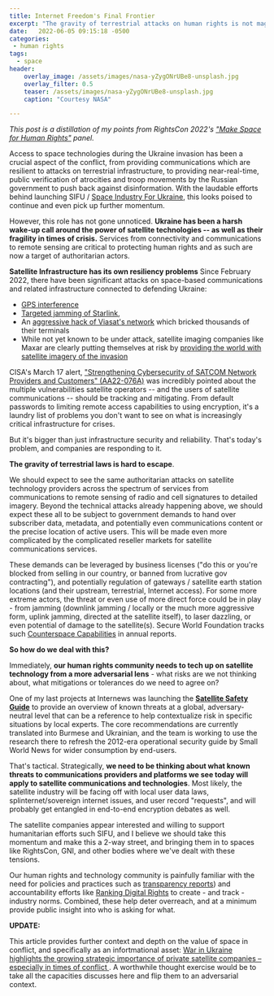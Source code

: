 ```yaml
---
title: Internet Freedom's Final Frontier
excerpt: "The gravity of terrestrial attacks on human rights is not magically escaped in orbit"
date:   2022-06-05 09:15:18 -0500
categories:
 - human rights
tags:
  - space
header:
    overlay_image: /assets/images/nasa-yZygONrUBe8-unsplash.jpg
    overlay_filter: 0.5
    teaser: /assets/images/nasa-yZygONrUBe8-unsplash.jpg
    caption: "Courtesy NASA"

---
```


*This post is a distillation of my points from RightsCon 2022's ["Make Space for Human Rights"](https://rightscon.summit.tc/t/2022/events/make-space-for-human-rights-5FcBDBjuddgAbjn5xDE2ie) panel.*

Access to space technologies during the Ukraine invasion has been a crucial aspect of the conflict, from providing communications which are resilient to attacks on terrestrial infrastructure, to providing near-real-time, public verification of atrocities and troop movements by the Russian government to push back against disinformation. With the laudable efforts behind launching SIFU / [Space Industry For Ukraine](https://news.satnews.com/2022/04/26/space-industry-launches-humanitarian-initiative-to-support-ukraine/), this looks poised to continue and even pick up further momentum.

However, this role has not gone unnoticed. **Ukraine has been a harsh wake-up call around the power of satellite technologies -- as well as their fragility in times of crisis.** Services from connectivity and communications to remote sensing are critical to protecting human rights and as such are now a target of authoritarian actors.

**Satellite Infrastructure has its own resiliency problems** Since February 2022, there have been significant attacks on space-based communications and related infrastructure connected to defending Ukraine:

* [GPS interference](https://www.he360.com/hawkeye-360-signal-detection-reveals-gps-interference-in-ukraine/)
* [Targeted jamming of Starlink](https://spacenews.com/spacex-shifts-resources-to-cybersecurity-to-address-starlink-jamming/),
* An [aggressive hack of Viasat's network](https://arstechnica.com/information-technology/2022/03/mystery-solved-in-destructive-attack-that-knocked-out-10k-viasat-modems/) which bricked thousands of their terminals
* While not yet known to be under attack, satellite imaging companies like Maxar are clearly putting themselves at risk by [providing the world with satellite imagery of the invasion](https://spacenews.com/satellite-imaging-companies-increase-profile-as-they-track-russias-invasion-of-ukraine/)

CISA's March 17 alert, ["Strengthening Cybersecurity of SATCOM Network Providers and Customers" (AA22-076A)](https://www.cisa.gov/uscert/ncas/alerts/aa22-076a) was incredibly pointed about the multiple vulnerabilities satellite operators -- and the users of satellite communications -- should be tracking and mitigating.  From default passwords to limiting remote access capabilities to using encryption, it's a laundry list of problems you don't want to see on what is increasingly critical infrastructure for crises.

But it's bigger than just infrastructure security and reliability. That's today's problem, and companies are responding to it.

**The gravity of terrestrial laws is hard to escape**.

We should expect to see the same authoritarian attacks on satellite technology providers across the spectrum of services from communications to remote sensing of radio and cell signatures to detailed imagery. Beyond the technical attacks already happening above, we should expect these all to be subject to government demands to hand over subscriber data, metadata, and potentially even communications content or the precise location of active users. This will be made even more complicated by the complicated reseller markets for satellite communications services.

These demands can be leveraged by business licenses ("do this or you're blocked from selling in our country, or banned from lucrative gov contracting"), and potentially regulation of gateways / satellite earth station locations (and their upstream, terrestrial, Internet access).  For some more extreme actors, the threat or even use of more direct force could be in play - from jamming (downlink jamming / locally or the much more aggressive form, uplink jamming, directed at the satellite itself), to laser dazzling, or even potential of damage to the satellite(s). Secure World Foundation tracks such [Counterspace Capabilities](https://swfound.org/counterspace/) in annual reports.

**So how do we deal with this?**

Immediately, **our human rights community needs to tech up on satellite technology from a more adversarial lens** - what risks are we not thinking about, what mitigations or tolerances do we need to agree on?

One of my last projects at Internews was launching the **[Satellite Safety Guide](https://satellitesafety.openinternetproject.org/)** to provide an overview of known threats at a global, adversary-neutral level that can be a reference to help contextualize risk in specific situations by local experts.  The core recommendations are currently translated into Burmese and Ukrainian, and the team is working to use the research there to refresh the 2012-era operational security guide by Small World News for wider consumption by end-users.

That's tactical. Strategically, **we need to be thinking about what known threats to communications providers and platforms we see today will apply to satellite communications and technologies**. Most likely, the satellite industry will be facing off with local user data laws, splinternet/sovereign internet issues, and user record "requests", and will probably get entangled in end-to-end encryption debates as well.

The satellite companies appear interested and willing to support humanitarian efforts such SIFU, and I believe we should take this momentum and make this a 2-way street, and bringing them in to spaces like RightsCon, GNI, and other bodies where we've dealt with these tensions.

Our human rights and technology community is painfully familiar with the need for policies and practices such as [transparency reports](https://www.accessnow.org/transparency-reporting-index/)) and accountability efforts like [Ranking Digital Rights](https://rankingdigitalrights.org/) to create - and track - industry norms. Combined, these help deter overreach, and at a minimum provide public insight into who is asking for what.

**UPDATE:**

This article provides further context and depth on the value of space in conflict, and specifically as an infortmational asset: [War in Ukraine highlights the growing strategic importance of private satellite companies – especially in times of conflict ](https://theconversation.com/war-in-ukraine-highlights-the-growing-strategic-importance-of-private-satellite-companies-especially-in-times-of-conflict-188425). A worthwhile thought exercise would be to take all the capacities discusses here and flip them to an adversarial context.

